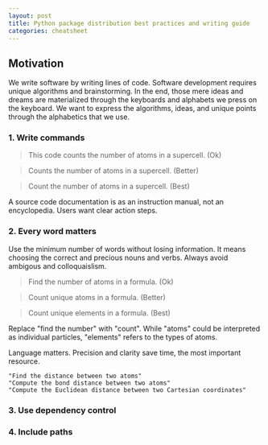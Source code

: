 ```yaml
---
layout: post
title: Python package distribution best practices and writing guide
categories: cheatsheet
---
```


## Motivation

We write software by writing lines of code. Software development requires unique
algorithms and brainstorming. In the end, those mere ideas and dreams are
materialized through the keyboards and alphabets we press on the keyboard. We
want to express the algorithms, ideas, and unique points through the alphabetics
that we use.

### 1. Write commands

> This code counts the number of atoms in a supercell. (Ok)

> Counts the number of atoms in a supercell. (Better)

> Count the number of atoms in a supercell. (Best)

A source code documentation is as an instruction manual, not an encyclopedia.
Users want clear action steps.

### 2. Every word matters

Use the minimum number of words without losing information. It means choosing
the correct and precious nouns and verbs. Always avoid ambigous and
colloquaislism.

> Find the number of atoms in a formula. (Ok)

> Count unique atoms in a formula. (Better)

> Count unique elements in a formula. (Best)

Replace "find the number" with "count". While "atoms" could be interpreted as
individual particles, "elements" refers to the types of atoms.

Language matters. Precision and clarity save time, the most important resource.

```text
"Find the distance between two atoms"
"Compute the bond distance between two atoms"
"Compute the Euclidean distance between two Cartesian coordinates"
```

### 3. Use dependency control

### 4. Include paths
